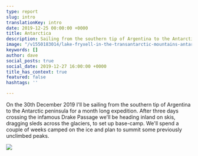 ```yaml
---
type: report
slug: intro
translationKey: intro
date: 2019-12-25 00:00:00 +0000
title: Antarctica
description: Sailing from the southern tip of Argentina to the Antarctic peninsula for a ski-mountaineering expedition.
image: "/v1550183014/lake-fryxell-in-the-transantarctic-mountains-antarctica_aygmyr.jpg"
keywords: []
author: dave
social_posts: true
social_date: 2019-12-27 16:00:00 +0000
title_has_context: true
featured: false
hashtags: ''

---
```


On the 30th December 2019 I'll be sailing from the southern tip of Argentina to the Antarctic peninsula for a 
month long expedition. After three days crossing the infamous Drake Passage we'll be heading inland on skis, 
dragging sleds across the glaciers, to set up base-camp. We'll spend a couple of weeks camped on the ice and 
plan to summit some previously unclimbed peaks. 

![](https://res.cloudinary.com/wildernessprime/image/upload/w_1600,dpr_auto/v1550183229/iceberg-in-antarctica_vcijct.jpg
)
